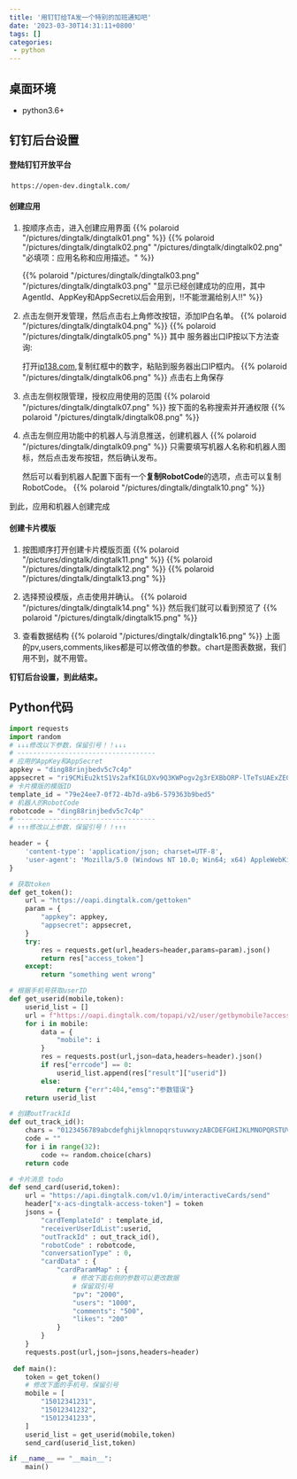 ```yaml
---
title: '用钉钉给TA发一个特别的加班通知吧'
date: '2023-03-30T14:31:11+0800'
tags: []
categories: 
 - python
---
```


## 桌面环境
- python3.6+

## 钉钉后台设置

#### 登陆钉钉开放平台

​	`https://open-dev.dingtalk.com/`

#### 创建应用

1. 按顺序点击，进入创建应用界面
    {{% polaroid
        "/pictures/dingtalk/dingtalk01.png"
    %}}
	{{% polaroid
    "/pictures/dingtalk/dingtalk02.png"
    "/pictures/dingtalk/dingtalk02.png"
    "必填项：应用名称和应用描述。"
    %}}
	
	{{% polaroid
    "/pictures/dingtalk/dingtalk03.png"
    "/pictures/dingtalk/dingtalk03.png"
    "显示已经创建成功的应用，其中AgentId、AppKey和AppSecret以后会用到，!!不能泄漏给别人!!"
    %}}

2. 点击左侧开发管理，然后点击右上角修改按钮，添加IP白名单。
	{{% polaroid
    "/pictures/dingtalk/dingtalk04.png"
    %}}
	{{% polaroid
    "/pictures/dingtalk/dingtalk05.png"
    %}}
	其中 服务器出口IP按以下方法查询:

	打开[ip138.com](https://ip138.com/),复制红框中的数字，粘贴到服务器出口IP框内。
	{{% polaroid
    "/pictures/dingtalk/dingtalk06.png"
    %}}
	点击右上角保存

3. 点击左侧权限管理，授权应用使用的范围
	{{% polaroid
    "/pictures/dingtalk/dingtalk07.png"
    %}}
	按下面的名称搜索并开通权限
	{{% polaroid
    "/pictures/dingtalk/dingtalk08.png"
    %}}

4. 点击左侧应用功能中的机器人与消息推送，创建机器人
	{{% polaroid
    "/pictures/dingtalk/dingtalk09.png"
    %}}
	只需要填写机器人名称和机器人图标，然后点击发布按钮，然后确认发布。
	
	然后可以看到机器人配置下面有一个**复制RobotCode**的选项，点击可以复制RobotCode。
	{{% polaroid
    "/pictures/dingtalk/dingtalk10.png"
    %}}

到此，应用和机器人创建完成

#### 创建卡片模版

1. 按图顺序打开创建卡片模版页面
	{{% polaroid
    "/pictures/dingtalk/dingtalk11.png"
    %}}
	{{% polaroid
    "/pictures/dingtalk/dingtalk12.png"
    %}}
	{{% polaroid
    "/pictures/dingtalk/dingtalk13.png"
    %}}

2. 选择预设模版，点击使用并确认。
	{{% polaroid
    "/pictures/dingtalk/dingtalk14.png"
    %}}
	然后我们就可以看到预览了
	{{% polaroid
    "/pictures/dingtalk/dingtalk15.png"
    %}}

3. 查看数据结构
	{{% polaroid
    "/pictures/dingtalk/dingtalk16.png"
    %}}
	上面的pv,users,comments,likes都是可以修改值的参数。chart是图表数据，我们用不到，就不用管。

**钉钉后台设置，到此结束。**

## Python代码

``` python
import requests
import random
# ↓↓↓修改以下参数，保留引号！！↓↓↓
# -----------------------------------
# 应用的AppKey和AppSecret
appkey = "ding88rinjbedv5c7c4p"
appsecret = "ri9CMiEu2ktS1Vs2afKIGLDXv9Q3KWPogv2g3rEXBbORP-lTeTsUAExZE0jsFYwN"
# 卡片模版的模版ID
template_id = "79e24ee7-0f72-4b7d-a9b6-579363b9bed5"
# 机器人的RobotCode
robotcode = "ding88rinjbedv5c7c4p"
# -----------------------------------
# ↑↑↑修改以上参数，保留引号！！↑↑↑

header = {
    'content-type': 'application/json; charset=UTF-8',
    'user-agent': 'Mozilla/5.0 (Windows NT 10.0; Win64; x64) AppleWebKit/537.36 (KHTML, like Gecko) Chrome/105.0.0.0 Safari/537.36 Edg/105.0.1343.53'
}

# 获取token
def get_token():
    url = "https://oapi.dingtalk.com/gettoken"
    param = {
        "appkey": appkey,
        "appsecret": appsecret,
    }
    try:
        res = requests.get(url,headers=header,params=param).json()
        return res["access_token"]
    except:
        return "something went wrong"

# 根据手机号获取userID
def get_userid(mobile,token):
    userid_list = []
    url = f"https://oapi.dingtalk.com/topapi/v2/user/getbymobile?access_token={token}"
    for i in mobile:
        data = {
            "mobile": i
        }
        res = requests.post(url,json=data,headers=header).json()
        if res["errcode"] == 0:
            userid_list.append(res["result"]["userid"])
        else:
            return {"err":404,"emsg":"参数错误"}
    return userid_list

# 创建outTrackId
def out_track_id():
    chars = "0123456789abcdefghijklmnopqrstuvwxyzABCDEFGHIJKLMNOPQRSTUVWXYZ"
    code = ""
    for i in range(32):
        code += random.choice(chars)
    return code

# 卡片消息 todo
def send_card(userid,token):
    url = "https://api.dingtalk.com/v1.0/im/interactiveCards/send"
    header["x-acs-dingtalk-access-token"] = token
    jsons = {
        "cardTemplateId" : template_id,
        "receiverUserIdList":userid,
        "outTrackId" : out_track_id(),
        "robotCode" : robotcode,
        "conversationType" : 0,
        "cardData" : {
            "cardParamMap" : {
                # 修改下面右侧的参数可以更改数据
                # 保留双引号
                "pv": "2000",
                "users": "1000",
                "comments": "500",
                "likes": "200"
            }
        }
    }
    requests.post(url,json=jsons,headers=header)
    
 def main():
    token = get_token()
    # 修改下面的手机号，保留引号
    mobile = [
        "15012341231",
        "15012341232",
        "15012341233",
    ]
    userid_list = get_userid(mobile,token)
    send_card(userid_list,token)

if __name__ == "__main__":
    main()
```



